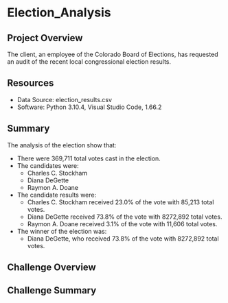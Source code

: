 # Election_Analysis

## Project Overview
The client, an employee of the Colorado Board of Elections, has requested an audit of the recent local congressional election results. 

## Resources
- Data Source: election_results.csv
- Software: Python 3.10.4, Visual Studio Code, 1.66.2

## Summary
The analysis of the election show that:
- There were 369,711 total votes cast in the election.
- The candidates were:
   - Charles C. Stockham
   - Diana DeGette
   - Raymon A. Doane
- The candidate results were:
   - Charles C. Stockham received 23.0% of the vote with 85,213 total votes.
   - Diana DeGette received 73.8% of the vote with 8272,892 total votes.
   - Raymon A. Doane received 3.1% of the vote with 11,606 total votes.
- The winner of the election was:
   - Diana DeGette, who received 73.8% of the vote with 8272,892 total votes.
   
## Challenge Overview

## Challenge Summary
